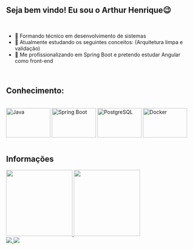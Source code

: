 ## Seja bem vindo! Eu sou o Arthur Henrique😉

<br>

- 🔭 Formando técnico em desenvolvimento de sistemas
- 🌱 Atualmente estudando os seguintes conceitos: (Arquitetura limpa e validação)
- 📖 Me profissionalizando em Spring Boot e pretendo estudar Angular como front-end

<br>

## Conhecimento:
<div style="display: inline_block"><br>
  <img align="center" alt="Java" height="80" width="120" src="https://cdn.jsdelivr.net/gh/devicons/devicon@latest/icons/java/java-original.svg" />
  <img align="center" alt="Spring Boot" height="80" width="120" src="https://cdn.jsdelivr.net/gh/devicons/devicon@latest/icons/spring/spring-original.svg"/>
  <img align="center" alt="PostgreSQL" height="80" width="120" src="https://cdn.jsdelivr.net/gh/devicons/devicon@latest/icons/postgresql/postgresql-plain.svg">
  <img align="center" alt="Docker" height="80" width="120" src="https://cdn.jsdelivr.net/gh/devicons/devicon@latest/icons/docker/docker-original.svg"/>
<br>
<br>
 
## Informações
 <div>
   <a href="https://github.com/arthurhenrique-Dev">
   <img height="180em" src="https://github-readme-stats.vercel.app/api/top-langs/?username=arthurhenrique-Dev&layout=compact&langs_count=6&theme=midnight-purple"/>
   <img height="180em" src="https://github-readme-stats.vercel.app/api?username=arthurhenrique-Dev&show_icons=true&theme=midnight-purple&include_all_commits=true&count_private=true"/>
</div>
<div>
  <a href="www.linkedin.com/in/arthur-henrique-dev">
   <img src="https://img.shields.io/badge/Gmail-D14836?style=for-the-badge&logo=gmail&logoColor=white"/>
  </a>
  <a href="www.linkedin.com/in/arthur-henrique-dev">
  <img src="https://img.shields.io/badge/LinkedIn-0077B5?style=for-the-badge&logo=linkedin&logoColor=white"/>
  </a>
</div>
